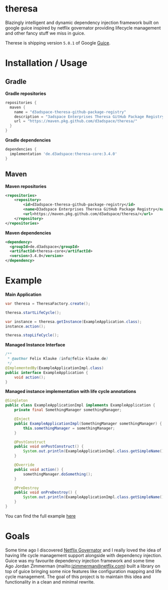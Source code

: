 # theresa
Blazingly intelligent and dynamic dependency injection framework built on google guice inspired by netflix governator providing lifecycle management and other fancy stuff we miss in guice.

Therese is shipping version `5.0.1` of Google [Guice](https://github.com/google/guice).

# Installation / Usage

## Gradle

**Gradle repositories**
```groovy
repositories {
  maven {
    name = "d3adspace-theresa-github-package-registry"
    description = "3adspace Enterprises Theresa GitHub Package Registry"
    url = "https://maven.pkg.github.com/d3adspace/theresa/"
  }
}
```

**Gradle dependencies**
```groovy
dependencies {
  implementation 'de.d3adspace:theresa-core:3.4.0'
}
```

## Maven

**Maven repositories**
```xml
<repositories>
    <repository>
        <id>d3adspace-theresa-github-package-registry</id>
        <name>D3adspace Enterprises Theresa GitHub Package Registry</name>
        <url>https://maven.pkg.github.com/d3adspace/theresa/</url>
    </repository>
</repositories>
```

**Maven dependencies**
```xml
<dependency>
  <groupId>de.d3adspace</groupId>
  <artifactId>theresa-core</artifactId>
  <version>3.4.0</version>
</dependency>
```

# Example

**Main Application**
```java
var theresa = TheresaFactory.create();

theresa.startLifeCycle();

var instance = theresa.getInstance(ExampleApplication.class);
instance.action();

theresa.stopLifeCycle();
```

**Managed Instance Interface**

```java
/**
 * @author Felix Klauke (info@felix-klauke.de)
 */
@ImplementedBy(ExampleApplicationImpl.class)
public interface ExampleApplication {
    void action();
}
```

**Managed instance implementation with life cycle annotations**
```java
@Singleton
public class ExampleApplicationImpl implements ExampleApplication {
    private final SomethingManager somethingManager;

    @Inject
    public ExampleApplicationImpl(SomethingManager somethingManager) {
        this.somethingManager = somethingManager;
    }

    @PostConstruct
    public void onPostConstruct() {
        System.out.println(ExampleApplicationImpl.class.getSimpleName() + "#" + "onPostConstruct()");
    }

    @Override
    public void action() {
        somethingManager.doSomething();
    }

    @PreDestroy
    public void onPreDestroy() {
        System.out.println(ExampleApplicationImpl.class.getSimpleName() + "#" + "onPreDestroy()");
    }
}
```

You can find the full example [here](https://github.com/FelixKlauke/theresa/tree/dev/example)

# Goals
Some time ago I discovered [Netflix Governator](https://github.com/Netflix/governator) and I really loved the idea of
having life cycle management support alongside with dependency injection. Guice was my favourite dependency injection
framework and some time Ago Jordan Zimmerman (mailto:jzimmerman@netflix.com) built a library on top of guice bringing
some nice features like configuration mapping and life cycle management. The goal of this project is to maintain
this idea and functionality in a clean and minimal rewrite.
